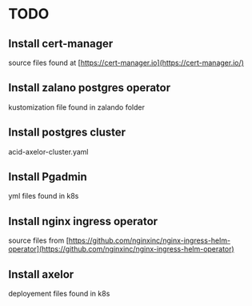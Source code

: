 # TODO


## Install cert-manager 
source files found at [https://cert-manager.io](https://cert-manager.io/)

## Install zalano postgres operator
kustomization file found in zalando folder

## Install postgres cluster
acid-axelor-cluster.yaml


## Install Pgadmin
yml files found in k8s

## Install nginx ingress operator

source files from [https://github.com/nginxinc/nginx-ingress-helm-operator](https://github.com/nginxinc/nginx-ingress-helm-operator)

## Install axelor

deployement files found in k8s

 
